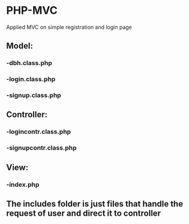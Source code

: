 # PHP-MVC
Applied MVC on simple registration and login page  

## Model: 
 ### -dbh.class.php
 ### -login.class.php
 ### -signup.class.php

## Controller:
  ### -logincontr.class.php
  ### -signupcontr.class.php

## View:
  ### -index.php

## The includes folder is just files that handle the request of user and direct it to controller 

